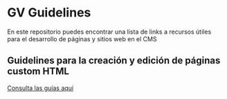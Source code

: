 # GV Guidelines

En este repositorio puedes encontrar una lista de links a recursos útiles para el desarrollo de páginas y sitios web en el CMS

## Guidelines para la creación y edición de páginas custom HTML
[Consulta las guías aquí](https://github.com/evacruz-gv/GV-Guidelines/wiki/GV-Guidelines-para-creaci%C3%B3n-y-edici%C3%B3n-de-p%C3%A1ginas-Custom-HTML-en-el-CMS-de-DO)


